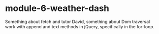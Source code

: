 # module-6-weather-dash

Something about fetch and tutor David, something about Dom traversal work with append and text methods in jQuery, specifically in the for-loop.